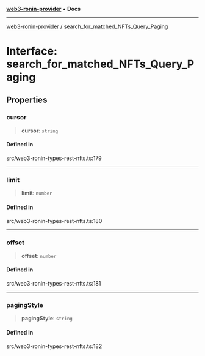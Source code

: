 [**web3-ronin-provider**](../README.md) • **Docs**

***

[web3-ronin-provider](../globals.md) / search\_for\_matched\_NFTs\_Query\_Paging

# Interface: search\_for\_matched\_NFTs\_Query\_Paging

## Properties

### cursor

> **cursor**: `string`

#### Defined in

src/web3-ronin-types-rest-nfts.ts:179

***

### limit

> **limit**: `number`

#### Defined in

src/web3-ronin-types-rest-nfts.ts:180

***

### offset

> **offset**: `number`

#### Defined in

src/web3-ronin-types-rest-nfts.ts:181

***

### pagingStyle

> **pagingStyle**: `string`

#### Defined in

src/web3-ronin-types-rest-nfts.ts:182
